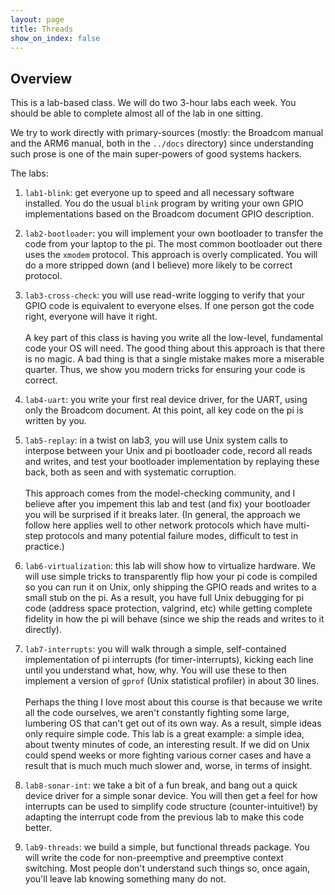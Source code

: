 ```yaml
---
layout: page
title: Threads
show_on_index: false
---
```


## Overview

This is a lab-based class.  We will do two 3-hour labs each week.
You should be able to complete almost all of the lab in one sitting.

We try to work directly with primary-sources (mostly: the Broadcom manual
and the ARM6 manual, both in the `../docs` directory) since understanding
such prose is one of the main super-powers of good systems hackers.


The labs:
  1. `lab1-blink`: get everyone up to speed and all necessary software
  installed.  You do the usual `blink` program by writing your own GPIO
  implementations based on the Broadcom document GPIO description.

  2. `lab2-bootloader`: you will implement your own bootloader to transfer
  the code from your laptop to the pi.  The most common bootloader out there
  uses the `xmodem` protocol.  This approach is overly complicated.  You 
  will do a more stripped down (and I believe) more likely to be correct
  protocol.

  3. `lab3-cross-check`: you will use read-write logging to verify that
  your GPIO code is equivalent to everyone elses.   If one person got
  the code right, everyone will have it right.<br></br>
  A key part of this class is having you write all the low-level,
  fundamental code your OS will need.  The good thing about this approach
  is that there is no magic.  A bad thing is that a single mistake makes
  more a miserable quarter.  Thus, we show you modern tricks for ensuring
  your code is correct.

  4. `lab4-uart`: you write your first real device driver, for the UART,
  using only the Broadcom document.  At this point, all key code on the pi
  is written by you.

  5. `lab5-replay`: in a twist on lab3, you will use Unix system calls
  to interpose between your Unix and pi bootloader code, record all reads
  and writes, and test your bootloader implementation by replaying these
  back, both as seen and with systematic corruption.<br></br>
  This approach comes from the model-checking community, and I believe
  after you impement this lab and test (and fix) your bootloader you
  will be surprised if it breaks later.  (In general, the approach
  we follow here applies well to other network protocols which have
  multi-step protocols and many potential failure modes, difficult to
  test in practice.)

  6. `lab6-virtualization`: this lab will show how to virtualize hardware.
  We will use simple tricks to transparently flip how your pi code is
  compiled so you can run it on Unix, only shipping the GPIO reads
  and writes to a small stub on the pi.  As a result, you have full
  Unix debugging for pi code (address space protection, valgrind, etc)
  while getting complete fidelity in how the pi will behave (since we
  ship the reads and writes to it directly).
  
  7. `lab7-interrupts`: you will walk through a simple, self-contained
  implementation of pi interrupts (for timer-interrupts), kicking each
  line until you understand what, how, why.  You will use these to 
  then implement a version of `gprof` (Unix statistical profiler) in about
  30 lines.<br></br>
  Perhaps the thing I love most about this course is that because we
  write all the code ourselves, we aren't constantly fighting some
  large, lumbering OS that can't get out of its own way.  As a result,
  simple ideas only require simple code.  This lab is a great example:
  a simple idea, about twenty minutes of code, an interesting result.
  If we did on Unix could spend weeks or more fighting various corner
  cases and have a result that is much much much slower and, worse,
  in terms of insight.

  8. `lab8-sonar-int`: we take a bit of a fun break, and bang out a
  quick device driver for a simple sonar device. You will then get
  a feel for how interrupts can be used to simplify code structure
  (counter-intuitive!)  by adapting the interrupt code from the previous
  lab to make this code better.

  9. `lab9-threads`: we build a simple, but functional threads package.
  You will write the code for non-preemptive and preemptive context
  switching.  Most people don't understand such things so, once again,
  you'll leave lab knowing something many do not.

